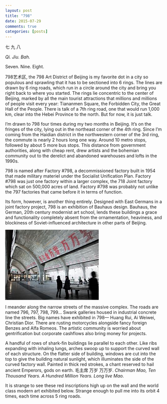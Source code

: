 ```yaml
---
layout: post
title: "798"
date: 2015-07-29
comments: true
categories: [posts]
---
```




七 九 八

*Qi. Jiu. Bah.*

Seven. Nine. Eight.

798艺术区, the 798 Art District of Beijing is my favorite dot in a city so populous and sprawling that it has to be sectioned into 6 rings. The lines are drawn by 6 ring roads, which run in a circle around the city and bring you right back to where you started. The rings lie concentric to the center of Beijing, marked by all the main tourist attractions that millions and millions of people visit every year: Tiananmen Square, the Forbidden City, the Great Hall of the People. There is talk of a 7th ring road, one that would run 1,000 km, clear into the Hebei Province to the north. But for now, it is just talk.

I’m drawn to 798 four times during my two months in Beijing. It’s on the fringes of the city, lying out in the northeast corner of the 4th ring. Since I’m coming from the Haidian district in the northwestern corner of the 3rd ring, the commute is nearly 2 hours long one way. Around 10 metro stops, followed by about 5 more bus stops. This distance from government authorities, along with cheap rent, drew artists and the bohemian community out to the derelict and abandoned warehouses and lofts in the 1990s.

798 is named after Factory #798, a decommissioned factory built in 1954 that made military materiel under the Socialist Unification Plan. Factory #798 was just one factory within a larger complex, the 718 Joint factory which sat on 500,000 acres of land. Factory #798 was probably not unlike the 797 factories that came before it in terms of function. 

Its form, however, is another thing entirely. Designed with East Germans in a joint factory project, 798 is an exhibition of Bauhaus design. Bauhaus, the German, 20th century modernist art school, lends these buildings a grace and functionality completely absent from the ornamentation, heaviness, and blockiness of Soviet-influenced architecture in other parts of Beijing.


<img src="/images/798.jpg" align="middle">

I meander along the narrow streets of the massive complex. The roads are named 796, 797, 798, 799… Swank galleries housed in industrial concrete line the streets. Big names have exhibited in 798— Huang Rui, Ai Weiwei, Christian Dior.  There are rusting motorcycles alongside fancy foreign Benzes and Alfa Romeos. The artistic community is worried about gentrification but corporate cashflows also bring money for projects.

A handful of rows of shark-fin buildings lie parallel to each other. Like ribs expanding with inhaling lungs, arches swoop up to support the curved wall of each structure. On the flatter side of building, windows are cut into the top to give the building natural sunlight, which illuminates the side of the curved factory wall. Painted in thick red strokes, a chant reserved to hail ancient Emperors, gods on earth. 毛主席 万岁 万万岁. *Chairman Mao, Ten Thousand Years.* *A Hundred Million Years. Long live Mao.*

It is strange to see these red inscriptions high up on the wall and the world class modern art exhibited below. Strange enough to pull me into its orbit 4 times, each time across 5 ring roads.
